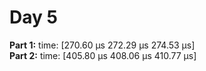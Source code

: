 # Day 5

**Part 1:** time: [270.60 µs 272.29 µs 274.53 µs]  
**Part 2:** time: [405.80 µs 408.06 µs 410.77 µs]
